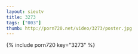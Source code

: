 ```yaml
--- 
layout: sieutv
title: 3273
tags: ["003"]
thumb: http://porn720.net/video/3273/poster.jpg
---
```

{% include porn720 key="3273" %} 
